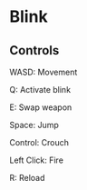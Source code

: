 # Blink
## Controls

WASD: Movement

Q: Activate blink

E: Swap weapon

Space: Jump

Control: Crouch

Left Click: Fire

R: Reload